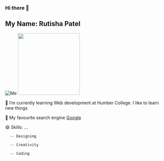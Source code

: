 ### Hi there 👋

## My Name: Rutisha Patel

![Me](https://media.giphy.com/media/HzPtbOKyBoBFsK4hyc/giphy.gif)
<img src="(https://media.giphy.com/media/HzPtbOKyBoBFsK4hyc/giphy.gif" width="200">

🌱 I’m currently learning Web development at Humber College. I like to learn new things

🔭 My favourite search engine [Google](https://www.google.com/)
  

😄 Skills: ...

      -- Designing

      -- Creativity

      -- Coding


